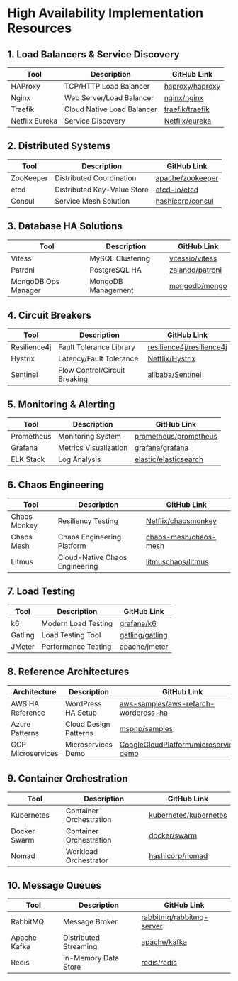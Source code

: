# High Availability Implementation Resources

## 1. Load Balancers & Service Discovery
| Tool | Description | GitHub Link |
|------|-------------|-------------|
| HAProxy | TCP/HTTP Load Balancer | [haproxy/haproxy](https://github.com/haproxy/haproxy) |
| Nginx | Web Server/Load Balancer | [nginx/nginx](https://github.com/nginx/nginx) |
| Traefik | Cloud Native Load Balancer | [traefik/traefik](https://github.com/traefik/traefik) |
| Netflix Eureka | Service Discovery | [Netflix/eureka](https://github.com/Netflix/eureka) |

## 2. Distributed Systems
| Tool | Description | GitHub Link |
|------|-------------|-------------|
| ZooKeeper | Distributed Coordination | [apache/zookeeper](https://github.com/apache/zookeeper) |
| etcd | Distributed Key-Value Store | [etcd-io/etcd](https://github.com/etcd-io/etcd) |
| Consul | Service Mesh Solution | [hashicorp/consul](https://github.com/hashicorp/consul) |

## 3. Database HA Solutions
| Tool | Description | GitHub Link |
|------|-------------|-------------|
| Vitess | MySQL Clustering | [vitessio/vitess](https://github.com/vitessio/vitess) |
| Patroni | PostgreSQL HA | [zalando/patroni](https://github.com/zalando/patroni) |
| MongoDB Ops Manager | MongoDB Management | [mongodb/mongo](https://github.com/mongodb/mongo) |

## 4. Circuit Breakers
| Tool | Description | GitHub Link |
|------|-------------|-------------|
| Resilience4j | Fault Tolerance Library | [resilience4j/resilience4j](https://github.com/resilience4j/resilience4j) |
| Hystrix | Latency/Fault Tolerance | [Netflix/Hystrix](https://github.com/Netflix/Hystrix) |
| Sentinel | Flow Control/Circuit Breaking | [alibaba/Sentinel](https://github.com/alibaba/Sentinel) |

## 5. Monitoring & Alerting
| Tool | Description | GitHub Link |
|------|-------------|-------------|
| Prometheus | Monitoring System | [prometheus/prometheus](https://github.com/prometheus/prometheus) |
| Grafana | Metrics Visualization | [grafana/grafana](https://github.com/grafana/grafana) |
| ELK Stack | Log Analysis | [elastic/elasticsearch](https://github.com/elastic/elasticsearch) |

## 6. Chaos Engineering
| Tool | Description | GitHub Link |
|------|-------------|-------------|
| Chaos Monkey | Resiliency Testing | [Netflix/chaosmonkey](https://github.com/Netflix/chaosmonkey) |
| Chaos Mesh | Chaos Engineering Platform | [chaos-mesh/chaos-mesh](https://github.com/chaos-mesh/chaos-mesh) |
| Litmus | Cloud-Native Chaos Engineering | [litmuschaos/litmus](https://github.com/litmuschaos/litmus) |

## 7. Load Testing
| Tool | Description | GitHub Link |
|------|-------------|-------------|
| k6 | Modern Load Testing | [grafana/k6](https://github.com/grafana/k6) |
| Gatling | Load Testing Tool | [gatling/gatling](https://github.com/gatling/gatling) |
| JMeter | Performance Testing | [apache/jmeter](https://github.com/apache/jmeter) |

## 8. Reference Architectures
| Architecture | Description | GitHub Link |
|--------------|-------------|-------------|
| AWS HA Reference | WordPress HA Setup | [aws-samples/aws-refarch-wordpress-ha](https://github.com/aws-samples/aws-refarch-wordpress-ha) |
| Azure Patterns | Cloud Design Patterns | [mspnp/samples](https://github.com/mspnp/samples) |
| GCP Microservices | Microservices Demo | [GoogleCloudPlatform/microservices-demo](https://github.com/GoogleCloudPlatform/microservices-demo) |

## 9. Container Orchestration
| Tool | Description | GitHub Link |
|------|-------------|-------------|
| Kubernetes | Container Orchestration | [kubernetes/kubernetes](https://github.com/kubernetes/kubernetes) |
| Docker Swarm | Container Orchestration | [docker/swarm](https://github.com/docker/swarm) |
| Nomad | Workload Orchestrator | [hashicorp/nomad](https://github.com/hashicorp/nomad) |

## 10. Message Queues
| Tool | Description | GitHub Link |
|------|-------------|-------------|
| RabbitMQ | Message Broker | [rabbitmq/rabbitmq-server](https://github.com/rabbitmq/rabbitmq-server) |
| Apache Kafka | Distributed Streaming | [apache/kafka](https://github.com/apache/kafka) |
| Redis | In-Memory Data Store | [redis/redis](https://github.com/redis/redis) |
